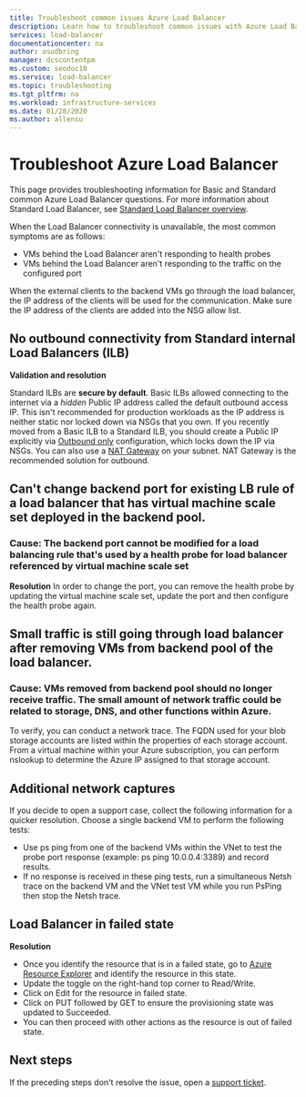 ```yaml
---
title: Troubleshoot common issues Azure Load Balancer
description: Learn how to troubleshoot common issues with Azure Load Balancer.
services: load-balancer
documentationcenter: na
author: asudbring
manager: dcscontentpm
ms.custom: seodoc18
ms.service: load-balancer
ms.topic: troubleshooting
ms.tgt_pltfrm: na
ms.workload: infrastructure-services
ms.date: 01/28/2020
ms.author: allensu
---
```


# Troubleshoot Azure Load Balancer

This page provides troubleshooting information for Basic and Standard common Azure Load Balancer questions. For more information about Standard Load Balancer, see [Standard Load Balancer overview](load-balancer-standard-diagnostics.md).

When the Load Balancer connectivity is unavailable, the most common symptoms are as follows:

- VMs behind the Load Balancer aren't responding to health probes 
- VMs behind the Load Balancer aren't responding to the traffic on the configured port

When the external clients to the backend VMs go through the load balancer, the IP address of the clients will be used for the communication. Make sure the IP address of the clients are added into the NSG allow list.

## No outbound connectivity from Standard internal Load Balancers (ILB)

**Validation and resolution**

Standard ILBs are **secure by default**. Basic ILBs allowed connecting to the internet via a *hidden* Public IP address called the default outbound access IP. This isn't recommended for production workloads as the IP address is neither static nor locked down via NSGs that you own. If you recently moved from a Basic ILB to a Standard ILB, you should create a Public IP explicitly via [Outbound only](egress-only.md) configuration, which locks down the IP via NSGs. You can also use a [NAT Gateway](../virtual-network/nat-gateway/nat-overview.md) on your subnet. NAT Gateway is the recommended solution for outbound.

## Can't change backend port for existing LB rule of a load balancer that has virtual machine scale set deployed in the backend pool.

### Cause: The backend port cannot be modified for a load balancing rule that's used by a health probe for load balancer referenced by virtual machine scale set

**Resolution**
In order to change the port, you can remove the health probe by updating the virtual machine scale set, update the port and then configure the health probe again.

## Small traffic is still going through load balancer after removing VMs from backend pool of the load balancer.

### Cause: VMs removed from backend pool should no longer receive traffic. The small amount of network traffic could be related to storage, DNS, and other functions within Azure.

To verify, you can conduct a network trace. The FQDN used for your blob storage accounts are listed within the properties of each storage account.  From a virtual machine within your Azure subscription, you can perform nslookup to determine the Azure IP assigned to that storage account.

## Additional network captures

If you decide to open a support case, collect the following information for a quicker resolution. Choose a single backend VM to perform the following tests:

- Use ps ping from one of the backend VMs within the VNet to test the probe port response (example: ps ping 10.0.0.4:3389) and record results. 
- If no response is received in these ping tests, run a simultaneous Netsh trace on the backend VM and the VNet test VM while you run PsPing then stop the Netsh trace.

## Load Balancer in failed state

**Resolution**

- Once you identify the resource that is in a failed state, go to [Azure Resource Explorer](https://resources.azure.com/) and identify the resource in this state.
- Update the toggle on the right-hand top corner to Read/Write.
- Click on Edit for the resource in failed state.
- Click on PUT followed by GET to ensure the provisioning state was updated to Succeeded.
- You can then proceed with other actions as the resource is out of failed state.

## Next steps

If the preceding steps don't resolve the issue, open a [support ticket](https://azure.microsoft.com/support/options/).
